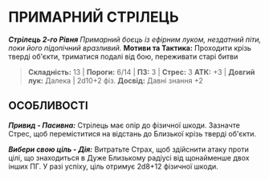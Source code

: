 ﻿# ПРИМАРНИЙ СТРІЛЕЦЬ

***Стрілець 2-го Рівня***
*Примарний боєць із ефірним луком, нездатний піти, поки його підопічний вразливий.*
**Мотиви та Тактика:** Проходити крізь тверді об'єкти, триматися подалі від бою, переживати старі битви

> **Складність:** 13 | **Пороги:** 6/14 | **ПЗ:** 3 | **Стрес:** 3
> **АТК:** +3 | **Довгий лук:** Далека | 2d10+2 фіз.
> **Досвід:** Давні знання +2

## ОСОБЛИВОСТІ

***Привид - Пасивна:*** Стрілець має опір до фізичної шкоди. Зазначте Стрес, щоб переміститися на відстань до Близької крізь тверді об'єкти.

***Вибери свою ціль - Дія:*** Витратьте Страх, щоб здійснити атаку проти цілі, що знаходиться в Дуже Близькому радіусі від щонайменше двох інших ПГ. У разі успіху, ціль отримує 2d8+12 фізичної шкоди.